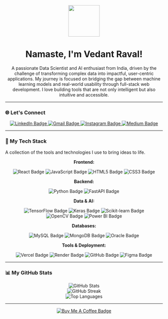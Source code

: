 <div id="header" align="center">
  <img src="https://media.giphy.com/media/M9gbBd9nbDrOTu1Mqx/giphy.gif" width="100"/>
  <h1>Namaste, I'm Vedant Raval!</h1>
</div>

<div id="bio" align="center">
  <p>
    A passionate Data Scientist and AI enthusiast from India, driven by the challenge of transforming complex data into impactful, user-centric applications. My journey is focused on bridging the gap between machine learning models and real-world usability through full-stack web development. I love building tools that are not only intelligent but also intuitive and accessible.
  </p>
</div>

---

### 🌐 Let's Connect

<div id="badges" align="center">
  <a href="https://linkedin.com/in/Raval Vedant" target="_blank">
    <img src="https://img.shields.io/badge/LinkedIn-0077B5?style=for-the-badge&logo=linkedin&logoColor=white" alt="LinkedIn Badge"/>
  </a>
  <a href="mailto:ravalvedant2444@gmail.com">
    <img src="https://img.shields.io/badge/Gmail-D14836?style=for-the-badge&logo=gmail&logoColor=white" alt="Gmail Badge"/>
  </a>
  <a href="https://instagram.com/_veedannt.v" target="_blank">
    <img src="https://img.shields.io/badge/Instagram-E4405F?style=for-the-badge&logo=instagram&logoColor=white" alt="Instagram Badge"/>
  </a>
  <a href="https://medium.com/@RAVAL VEDANT" target="_blank">
    <img src="https://img.shields.io/badge/Medium-12100E?style=for-the-badge&logo=medium&logoColor=white" alt="Medium Badge"/>
  </a>
</div>

---

### 🚀 My Tech Stack

A collection of the tools and technologies I use to bring ideas to life.

<div align="center">
  <p><strong>Frontend:</strong></p>
  <img src="https://img.shields.io/badge/React-20232A?style=for-the-badge&logo=react&logoColor=61DAFB" alt="React Badge"/>
  <img src="https://img.shields.io/badge/JavaScript-F7DF1E?style=for-the-badge&logo=javascript&logoColor=black" alt="JavaScript Badge"/>
  <img src="https://img.shields.io/badge/HTML5-E34F26?style=for-the-badge&logo=html5&logoColor=white" alt="HTML5 Badge"/>
  <img src="https://img.shields.io/badge/CSS3-1572B6?style=for-the-badge&logo=css3&logoColor=white" alt="CSS3 Badge"/>

  <p><strong>Backend:</strong></p>
  <img src="https://img.shields.io/badge/Python-3776AB?style=for-the-badge&logo=python&logoColor=white" alt="Python Badge"/>
  <img src="https://img.shields.io/badge/FastAPI-009688?style=for-the-badge&logo=fastapi&logoColor=white" alt="FastAPI Badge"/>
  
  <p><strong>Data & AI:</strong></p>
  <img src="https://img.shields.io/badge/TensorFlow-FF6F00?style=for-the-badge&logo=tensorflow&logoColor=white" alt="TensorFlow Badge"/>
  <img src="https://img.shields.io/badge/Keras-D00000?style=for-the-badge&logo=keras&logoColor=white" alt="Keras Badge"/>
  <img src="https://img.shields.io/badge/scikit--learn-F7931E?style=for-the-badge&logo=scikit-learn&logoColor=white" alt="Scikit-learn Badge"/>
  <img src="https://img.shields.io/badge/OpenCV-5C3EE8?style=for-the-badge&logo=opencv&logoColor=white" alt="OpenCV Badge"/>
  <img src="https://img.shields.io/badge/Power%20BI-F2C811?style=for-the-badge&logo=powerbi&logoColor=black" alt="Power BI Badge"/>
  
  <p><strong>Databases:</strong></p>
  <img src="https://img.shields.io/badge/MySQL-4479A1?style=for-the-badge&logo=mysql&logoColor=white" alt="MySQL Badge"/>
  <img src="https://img.shields.io/badge/MongoDB-4EA94B?style=for-the-badge&logo=mongodb&logoColor=white" alt="MongoDB Badge"/>
  <img src="https://img.shields.io/badge/Oracle-F80000?style=for-the-badge&logo=oracle&logoColor=white" alt="Oracle Badge"/>
  
  <p><strong>Tools & Deployment:</strong></p>
  <img src="https://img.shields.io/badge/Vercel-000000?style=for-the-badge&logo=vercel&logoColor=white" alt="Vercel Badge"/>
  <img src="https://img.shields.io/badge/Render-46E3B7?style=for-the-badge&logo=render&logoColor=white" alt="Render Badge"/>
  <img src="https://img.shields.io/badge/GitHub-181717?style=for-the-badge&logo=github&logoColor=white" alt="GitHub Badge"/>
  <img src="https://img.shields.io/badge/Figma-F24E1E?style=for-the-badge&logo=figma&logoColor=white" alt="Figma Badge"/>
</div>

---

### 📊 My GitHub Stats

<div align="center">
  <img src="https://github-readme-stats.vercel.app/api?username=Vedantraval2444&theme=react&hide_border=true&include_all_commits=true&count_private=false" alt="GitHub Stats"/>
  <br/>
  <img src="https://nirzak-streak-stats.vercel.app/?user=Vedantraval2444&theme=react&hide_border=true" alt="GitHub Streak"/>
  <br/>
  <img src="https://github-readme-stats.vercel.app/api/top-langs/?username=Vedantraval2444&theme=react&hide_border=true&include_all_commits=true&count_private=false&layout=compact" alt="Top Languages"/>
</div>

---

<div align="center">
  <a href="https://buymeacoffee.com/Vedant" target="_blank">
    <img src="https://img.shields.io/badge/Buy%20Me%20a%20Coffee-ffdd00?style=for-the-badge&logo=buy-me-a-coffee&logoColor=black" alt="Buy Me A Coffee Badge"/>
  </a>
</div>
